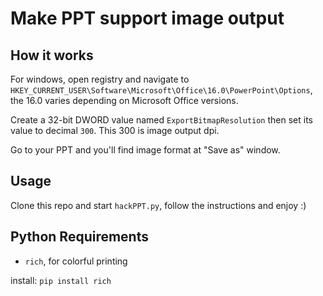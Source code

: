 # Make PPT support image output

## How it works

For windows, open registry and navigate to `HKEY_CURRENT_USER\Software\Microsoft\Office\16.0\PowerPoint\Options`, the 16.0 varies depending on Microsoft Office versions.

Create a 32-bit DWORD value named `ExportBitmapResolution` then set its value to decimal `300`. This 300 is image output dpi.

Go to your PPT and you'll find image format at "Save as" window.

## Usage

Clone this repo and start `hackPPT.py`, follow the instructions and enjoy :)

## Python Requirements

- `rich`, for colorful printing

install: `pip install rich`
